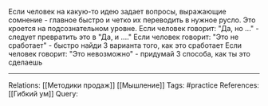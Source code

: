 Если человек на какую-то идею задает вопросы, выражающие сомнение - главное быстро и четко их переводить в нужное русло. Это кроется на подсознательном уровне.
Если человек говорит: "Да, но ..." - следует превратить это в "Да, и ...."
Если человек говорит: "Это не сработает" - быстро найди 3 варианта того, как это сработает
Если человек говорит: "Это невозможно" - придумай 3 способа, как ты это сделаешь

___
Relations: [[Методики продаж]] [[Мышление]] 
Tags: #practice 
References: [[Гибкий ум]] 
Query: 